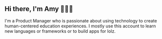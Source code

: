 ## Hi there, I'm Amy 👋👩‍💻

I'm a Product Manager who is passionate about using technology to create human-centered education experiences. I mostly use this account to learn new languages or frameworks or to build apps for lolz.
